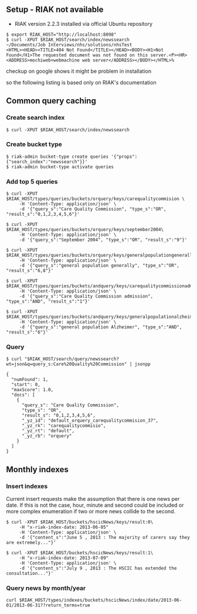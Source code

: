## Setup - RIAK not available
* RIAK version 2.2.3 installed via official Ubuntu repository
```
$ export RIAK_HOST="http://localhost:8098"
$ curl -XPUT $RIAK_HOST/search/index/newssearch                                                                         ~/Documents/Job Interviews/nhs/solutions/nhsTest
<HTML><HEAD><TITLE>404 Not Found</TITLE></HEAD><BODY><H1>Not Found</H1>The requested document was not found on this server.<P><HR><ADDRESS>mochiweb+webmachine web server</ADDRESS></BODY></HTML>%
```

checkup on google shows it might be problem in installation

so the following listing is based only on RIAK's documentation

## Common query caching

### Create search index
```
$ curl -XPUT $RIAK_HOST/search/index/newssearch
```
### Create bucket type
```
$ riak-admin bucket-type create queries '{"props":{"search_index":"newssearch"}}'
$ riak-admin bucket-type activate queries
```
### Add top 5 queries

```
$ curl -XPUT $RIAK_HOST/types/queries/buckets/orquery/keys/carequalitycommision \
     -H 'Content-Type: application/json' \
     -d '{"query_s":"Care Quality Commission", "type_s":"OR", "result_s":"0,1,2,3,4,5,6"}'

$ curl -XPUT $RIAK_HOST/types/queries/buckets/orquery/keys/september2004\
     -H 'Content-Type: application/json' \
     -d '{"query_s":"September 2004", "type_s":"OR", "result_s":"9"}'

$ curl -XPUT $RIAK_HOST/types/queries/buckets/orquery/keys/generalpopulationgenerally\
     -H 'Content-Type: application/json' \
     -d '{"query_s":"general population generally", "type_s":"OR", "result_s":"6,8"}'

$ curl -XPUT $RIAK_HOST/types/queries/buckets/andquery/keys/carequalitycommissionadmission\
     -H 'Content-Type: application/json' \
     -d '{"query_s":"Care Quality Commission admission", "type_s":"AND", "result_s":"1"}'

$ curl -XPUT $RIAK_HOST/types/queries/buckets/andquery/keys/generalpopulationalzheimer\
     -H 'Content-Type: application/json' \
     -d '{"query_s":"general population Alzheimer", "type_s":"AND", "result_s":"6"}'
```

### Query
```
$ curl "$RIAK_HOST/search/query/newssearch?wt=json&q=query_s:Care%20Quality%20Commission" | jsonpp

{
  "numFound": 1,
  "start": 0,
  "maxScore": 1.0,
  "docs": [
    {
      "query_s": "Care Quality Commission",
      "type_s": "OR",
      "result_s": "0,1,2,3,4,5,6",
      "_yz_id": "default_orquery_carequalitycommision_37",
      "_yz_rk": "carequalitycommisio",
      "_yz_rt": "default",
      "_yz_rb": "orquery"
    }
  ]
}
```

## Monthly indexes

### Insert indexes
Current insert requests make the assumption that there is one news per date.
If this is not the case, hour, minute and second could be included or
more complex enumeration if two or more news collide to the second.

```
$ curl -XPUT $RIAK_HOST/buckets/hscicNews/keys/result:0\
     -H "x-riak-index-date: 2013-06-05"
     -H 'Content-Type: application/json' \
     -d '{"content_s":"June 5 , 2013 : The majority of carers say they are extremely..."}'

$ curl -XPUT $RIAK_HOST/buckets/hscicNews/keys/result:1\
     -H "x-riak-index-date: 2013-07-09"
     -H 'Content-Type: application/json' \
     -d '{"content_s":"July 9 , 2013 : The HSCIC has extended the consultation..."}'

```

### Query news by month/year
```
curl $RIAK_HOST/types/indexes/buckets/hscicNews/index/date/2013-06-01/2013-06-31??return_terms=true

```

